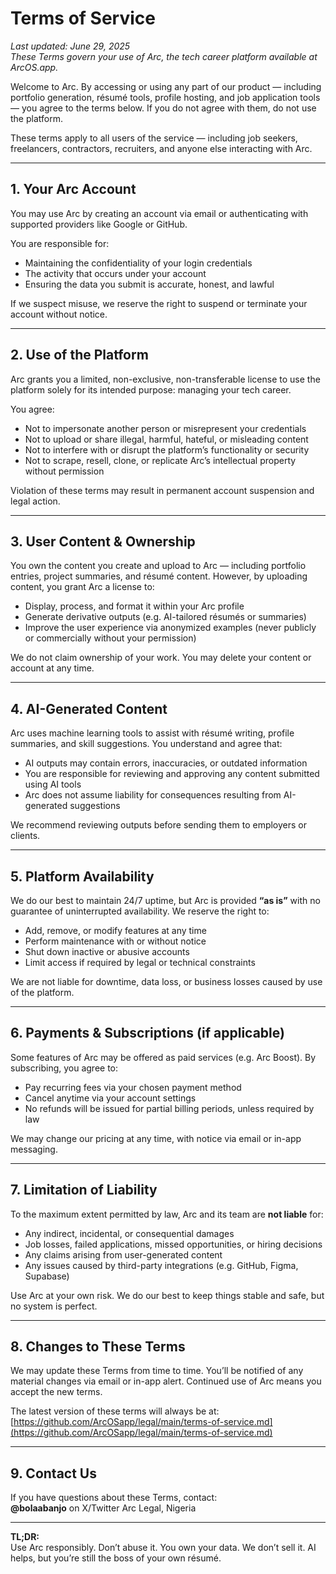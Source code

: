 # Terms of Service

_Last updated: June 29, 2025_  
_These Terms govern your use of Arc, the tech career platform available at ArcOS.app._

Welcome to Arc. By accessing or using any part of our product — including portfolio generation, résumé tools, profile hosting, and job application tools — you agree to the terms below. If you do not agree with them, do not use the platform.

These terms apply to all users of the service — including job seekers, freelancers, contractors, recruiters, and anyone else interacting with Arc.

---

## 1. Your Arc Account

You may use Arc by creating an account via email or authenticating with supported providers like Google or GitHub.

You are responsible for:
- Maintaining the confidentiality of your login credentials  
- The activity that occurs under your account  
- Ensuring the data you submit is accurate, honest, and lawful

If we suspect misuse, we reserve the right to suspend or terminate your account without notice.

---

## 2. Use of the Platform

Arc grants you a limited, non-exclusive, non-transferable license to use the platform solely for its intended purpose: managing your tech career.

You agree:
- Not to impersonate another person or misrepresent your credentials  
- Not to upload or share illegal, harmful, hateful, or misleading content  
- Not to interfere with or disrupt the platform’s functionality or security  
- Not to scrape, resell, clone, or replicate Arc’s intellectual property without permission

Violation of these terms may result in permanent account suspension and legal action.

---

## 3. User Content & Ownership

You own the content you create and upload to Arc — including portfolio entries, project summaries, and résumé content. However, by uploading content, you grant Arc a license to:

- Display, process, and format it within your Arc profile  
- Generate derivative outputs (e.g. AI-tailored résumés or summaries)  
- Improve the user experience via anonymized examples (never publicly or commercially without your permission)

We do not claim ownership of your work. You may delete your content or account at any time.

---

## 4. AI-Generated Content

Arc uses machine learning tools to assist with résumé writing, profile summaries, and skill suggestions. You understand and agree that:

- AI outputs may contain errors, inaccuracies, or outdated information  
- You are responsible for reviewing and approving any content submitted using AI tools  
- Arc does not assume liability for consequences resulting from AI-generated suggestions

We recommend reviewing outputs before sending them to employers or clients.

---

## 5. Platform Availability

We do our best to maintain 24/7 uptime, but Arc is provided **“as is”** with no guarantee of uninterrupted availability. We reserve the right to:

- Add, remove, or modify features at any time  
- Perform maintenance with or without notice  
- Shut down inactive or abusive accounts  
- Limit access if required by legal or technical constraints

We are not liable for downtime, data loss, or business losses caused by use of the platform.

---

## 6. Payments & Subscriptions (if applicable)

Some features of Arc may be offered as paid services (e.g. Arc Boost). By subscribing, you agree to:

- Pay recurring fees via your chosen payment method  
- Cancel anytime via your account settings  
- No refunds will be issued for partial billing periods, unless required by law

We may change our pricing at any time, with notice via email or in-app messaging.

---

## 7. Limitation of Liability

To the maximum extent permitted by law, Arc and its team are **not liable** for:

- Any indirect, incidental, or consequential damages  
- Job losses, failed applications, missed opportunities, or hiring decisions  
- Any claims arising from user-generated content  
- Any issues caused by third-party integrations (e.g. GitHub, Figma, Supabase)

Use Arc at your own risk. We do our best to keep things stable and safe, but no system is perfect.

---

## 8. Changes to These Terms

We may update these Terms from time to time. You’ll be notified of any material changes via email or in-app alert. Continued use of Arc means you accept the new terms.

The latest version of these terms will always be at:  
[https://github.com/ArcOSapp/legal/main/terms-of-service.md](https://github.com/ArcOSapp/legal/main/terms-of-service.md)

---

## 9. Contact Us

If you have questions about these Terms, contact:  
**@bolaabanjo** on X/Twitter
Arc Legal, Nigeria

---

**TL;DR:**  
Use Arc responsibly. Don’t abuse it. You own your data. We don’t sell it. AI helps, but you’re still the boss of your own résumé.

